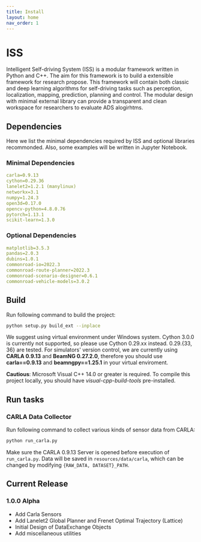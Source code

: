 ```yaml
---
title: Install
layout: home
nav_order: 1
---
```


# ISS

Intelligent Self-driving System (ISS) is a modular framework written in Python and C++. The aim for this framework is to build a extensible framework for research propose. This framework will contain both classic and deep learning algorithms for self-driving tasks such as perception, localization, mapping, prediction, planning and control. The modular design with minimal external library can provide a transparent and clean workspace for researchers to evaluate ADS alogirhtms.

## Dependencies
Here we list the minimal dependencies required by ISS and optional libraries recommonded. Also, some examples will be written in Jupyter Notebook.
### Minimal Dependencies
```yaml
carla=0.9.13
cython=0.29.36
lanelet2=1.2.1 (manylinux)
networkx=3.1
numpy=1.24.3
open3d=0.17.0
opencv-python=4.8.0.76
pytorch=1.13.1
scikit-learn=1.3.0
```
### Optional Dependencies
```yaml
matplotlib=3.5.3
pandas=2.0.3
dubins=1.0.1
commonroad-io=2022.3
commonroad-route-planner=2022.3
commonroad-scenario-designer=0.6.1
commonroad-vehicle-models=3.0.2
```


## Build

Run following command to build the project:
```bash
python setup.py build_ext --inplace
```
We suggest using virtual environment under Windows system. Cython 3.0.0 is currently not supported, so please use Cython 0.29.xx instead. 0.29.{33, 36} are tested. For simulators' version control, we are currently using **CARLA 0.9.13** and **BeamNG 0.27.2.0**, therefore you should use **carla==0.9.13** and **beamngpy==1.25.1** in your virtual enviroment.

**Cautious**: Microsoft Visual C++ 14.0 or greater is required. To compile this project locally, you should have *visual-cpp-build-tools* pre-installed.

## Run tasks

### CARLA Data Collector

Run following command to collect various kinds of sensor data from CARLA:
```bash
python run_carla.py
```
Make sure the CARLA 0.9.13 Server is opened before execution of `run_carla.py`. Data will be saved in `resources/data/carla`, which can be changed by modifying `{RAW_DATA, DATASET}_PATH`.

## Current Release
### 1.0.0 Alpha
- Add Carla Sensors
- Add Lanelet2 Global Planner and Frenet Optimal Trajectory (Lattice)
- Initial Design of DataExchange Objects
- Add miscellaneous utilities